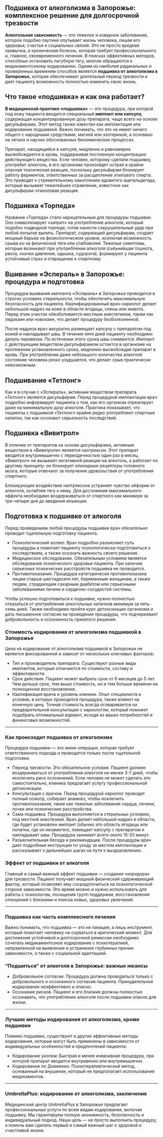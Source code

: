 
## Подшивка от алкоголизма в Запорожье: комплексное решение для долгосрочной трезвости

**Алкогольная зависимость** — это тяжелое и коварное заболевание, которое подобно паутине опутывает жизнь человека, лишая его здоровья, счастья и социальных связей. Это не просто вредная привычка, а хроническая болезнь, которая требует профессионального и, главное, своевременного лечения. В поисках эффективных методов, способных остановить пагубную тягу, многие обращаются к медикаментозному кодированию. Одним из наиболее радикальных и проверенных временем способов является **подшивка от алкоголизма в Запорожье,** которая обеспечивает длительный период трезвости и дает пациенту возможность полностью изменить свою жизнь.

## Что такое «подшивка» и как она работает?

**В медицинской практике «подшивка»** — это процедура, при которой под кожу пациента вводится специальный **имплант или капсула,** содержащая концентрированную дозу препарата, чаще всего на основе дисульфирама. Этот метод также известен как имплантация или кодирование подшивкой. Важно понимать, что это не имеет ничего общего с народными средствами, магией или эзотерикой, а основано на четких и научно обоснованных биохимических процессах.

Препарат, находящийся в капсуле, медленно и равномерно высвобождается в кровь, поддерживая постоянную концентрацию действующего вещества. Если человек, которому сделали подшивку, употребит алкоголь, в его организме произойдет острая и крайне опасная токсическая реакция, поскольку дисульфирам блокирует работу ферментов, ответственных за расщепление этилового спирта. Это приводит к стремительному накоплению ядовитого ацетальдегида, который вызывает тяжелейшее отравление, известное как дисульфирам-этаноловая реакция.

## Подшивка «Торпеда»

Название «Торпеда» стало нарицательным для процедуры подшивки. Оно символизирует «запрет» на употребление алкоголя, который подобно подводной торпеде, готов нанести сокрушительный удар при любой попытке выпить. Препарат, содержащий дисульфирам, создает мощный барьер на физиологическом уровне, исключая возможность срыва из-за физической тяги или слабоволия. Тяжелые симптомы, которые возникают при употреблении алкоголя (сильнейшая тошнота, рвота, скачки давления, одышка, судороги), формируют у пациента устойчивый страх и отвращение к спиртному.

## Вшивание «Эспераль» в Запорожье: процедура и подготовка

Процедура вшивания импланта «Эспераль» в Запорожье проводится в строгих условиях стерильности, чтобы обеспечить максимальную безопасность для пациента. Квалифицированный врач-нарколог делает небольшой надрез на коже в области ягодицы, спины или живота. Перед этим участок обезболивается местным анестетиком, таким как лидокаин или новокаин, что делает процедуру безболезненной.

После надреза врач аккуратно размещает капсулу с препаратом под кожей и накладывает швы. В течение пяти дней пациенту необходимо делать перевязки. По истечении этого срока швы снимаются. Имплант с действующим веществом дисульфирамом остается в организме на протяжении установленного срока, медленно высвобождая препарат в кровь. При употреблении даже небольшого количества алкоголя состояние человека резко ухудшается, что делает срыв практически невозможным.

## Подшивание «Тетлонг»

Как и в случае с «Эспераль», активным веществом препарата «Тетлонг» является дисульфирам. Перед процедурой имплантации врач подробно информирует пациента о том, как его организм отреагирует даже на минимальную дозу алкоголя. Практика показывает, что пациенты с подшивкой «Тетлонг» крайне редко употребляют спиртные напитки, так как осознают серьезность последствий.

## Подшивка «Вивитрол»

В отличие от препаратов на основе дисульфирама, активным веществом в «Вивитроле» является налтрексон. Этот препарат вводится внутримышечно с периодичностью один раз в месяц. «Вивитрол» не вызывает негативной реакции на алкоголь, а работает по другому принципу: он блокирует опиоидные рецепторы головного мозга, которые отвечают за получение удовольствия от употребления спиртного.

Блокирующее воздействие налтрексона устраняет чувство эйфории от алкоголя, ослабляя тягу к нему. Для достижения максимального эффекта необходимо воздерживаться от спиртного как минимум за три-четыре дня до введения инъекции.

## Подготовка к подшивке от алкоголя

Перед проведением любой процедуры подшивки врач обязательно проводит тщательную подготовку пациента.

* Психологический аспект. Врач подробно разъясняет суть процедуры и помогает пациенту психологически подготовиться к последствиям, а также осознать важность своего решения.
* Медицинское обследование. Обязательным условием является обследование психического здоровья пациента. При наличии серьезных психических расстройств подшивка не проводится.
* Противопоказания. Процедура категорически противопоказана лицам старше шестидесяти лет, беременным женщинам, а также людям, страдающим сахарным диабетом или серьезными заболеваниями печени и сердечно-сосудистой системы.

Чтобы успешно подготовиться к подшивке, нужно полностью отказаться от употребления алкогольных напитков минимум за пять-семь дней. Также необходимо пройти курс детоксикации организма и дать письменное согласие на проведение процедуры, что подчеркивает добровольность и осознанность принятого решения.

### Стоимость кодирования от алкоголизма подшивкой в Запорожье

Цена на кодирование от алкоголизма подшивкой в Запорожье не является фиксированной и зависит от нескольких ключевых факторов:

* Тип и производитель препарата. Существуют разные виды имплантов, которые отличаются по стоимости, составу и эффективности.
* Срок действия. Пациент может выбрать срок от 6 месяцев до 5 лет. Чем дольше срок, тем выше стоимость, но и тем больше времени на полноценное восстановление.
* Квалификация врача и уровень клиники. Опыт специалиста и условия, в которых проводится процедура, также влияют на конечную цену. Точная стоимость всегда оговаривается на предварительной консультации с наркологом, который поможет подобрать оптимальный вариант, исходя из ваших потребностей и финансовых возможностей.

***

### Как происходит подшивка от алкоголизма

Процедура подшивки — это мини-операция, которая требует ответственного подхода и проводится только после тщательной подготовки.

* Период трезвости. Это обязательное условие. Пациент должен воздерживаться от употребления алкоголя не менее 3-7 дней, чтобы исключить риск осложнений. Если человек не может сделать это самостоятельно, клиника предлагает услугу профессиональной детоксикации.
* Консультация с врачом. Перед процедурой нарколог проводит полный осмотр, собирает анамнез, чтобы исключить противопоказания, такие как тяжелые заболевания сердца, печени, почек или психические расстройства.
* Сама подшивка. Процедура выполняется в стерильных условиях, под местной анестезией. Врач делает небольшой надрез в области, где будет установлен имплант (обычно это область ягодицы или лопатки, где он незаметен), помещает капсулу с препаратом и накладывает швы. Процедура занимает всего около 15-20 минут.
* Разъяснительная беседа и рекомендации. После процедуры врач дает подробные инструкции по уходу за местом имплантации и рассказывает о дальнейших шагах на пути к выздоровлению.

### Эффект от подшивки от алкоголя

Главный и самый важный эффект подшивки — создание «коридора» для трезвости. Пациент получает мощный физический сдерживающий фактор, который позволяет ему сосредоточиться на психологической стороне зависимости. Это время можно и нужно использовать для работы с психологом, посещения групп поддержки, восстановления отношений с близкими и поиска новых, здоровых увлечений.

***

### Подшивка как часть комплексного лечения

Важно понимать, что подшивка — это не панацея, а лишь инструмент, который помогает человеку не сорваться в критический момент. Для достижения устойчивой и долгосрочной ремиссии необходимо сочетать медикаментозное кодирование с психотерапией, направленной на выявление и устранение глубинных причин зависимости, а также с социальной адаптацией.

### “Подшиться” от алкоголя в Запорожье: важные нюансы

* Добровольное согласие. Процедура должна проводиться только с добровольного и осознанного согласия пациента. Принудительное кодирование неэффективно и опасно.
* Осознание рисков. Пациент и его близкие должны полностью осознавать, что употребление алкоголя после подшивки опасно для жизни.

***

### Лучшие методы кодирования от алкоголизма, кроме подшивки

Помимо подшивки, существуют и другие эффективные методы кодирования, которые могут быть применены в зависимости от индивидуальных особенностей и предпочтений пациента:

* Кодирование уколом: Быстрая и менее инвазивная процедура, при которой препарат вводится внутривенно или внутримышечно.
* Кодирование по Довженко: Психотерапевтический метод, основанный на внушении, который не предполагает использования медикаментов.

***

### UmbrellaPlus: кодирование от алкоголизма, заключение

Медицинский центр UmbrellaPlus в Запорожье предлагает профессиональные услуги по всем видам кодирования, включая подшивку. Мы гарантируем полную анонимность, безопасность и индивидуальный подход. Наша цель — не просто выполнить процедуру, а помочь вам сделать первый и самый важный шаг к здоровой и счастливой жизни.
